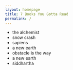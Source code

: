 ```yaml
---
layout: homepage
title: 7 Books You Gotta Read
permalink: /
---
```


- the alchemist
- snow crash
- sapiens
- a new earth
- obstacle is the way
- a new earth
- siddhartha
